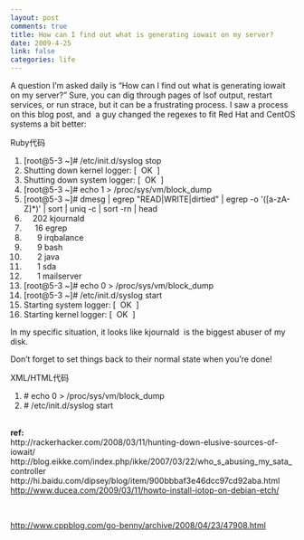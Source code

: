 ```yaml
--- 
layout: post
comments: true
title: How can I find out what is generating iowait on my server?
date: 2009-4-25
link: false
categories: life
---
```

<p>A question I&rsquo;m asked daily is &ldquo;How can I find out what is generating iowait on my server?&rdquo; Sure, you can dig through pages of lsof output, restart services, or run strace, but it can be a frustrating process. I saw a process on this blog post, and&nbsp; a guy changed the regexes to fit Red Hat and CentOS systems a bit better:<br />
<div class="codeText">
<div class="codeHead">Ruby代码</div>
<ol start="1" class="dp-rb">
    <li class="alt"><span><span>[root</span><span class="variable">@5</span><span>-3&nbsp;~]</span><span class="comment">#&nbsp;/etc/init.d/syslog&nbsp;stop</span><span>&nbsp;&nbsp;</span></span></li>
    <li class=""><span>Shutting&nbsp;down&nbsp;kernel&nbsp;logger:&nbsp;[&nbsp;&nbsp;OK&nbsp;&nbsp;]&nbsp;&nbsp;</span></li>
    <li class="alt"><span>Shutting&nbsp;down&nbsp;system&nbsp;logger:&nbsp;[&nbsp;&nbsp;OK&nbsp;&nbsp;]&nbsp;&nbsp;</span></li>
    <li class=""><span>[root<span class="variable">@5</span><span>-3&nbsp;~]</span><span class="comment">#&nbsp;echo&nbsp;1&nbsp;&gt;&nbsp;/proc/sys/vm/block_dump</span><span>&nbsp;&nbsp;</span></span></li>
    <li class="alt"><span>[root<span class="variable">@5</span><span>-3&nbsp;~]</span><span class="comment">#&nbsp;dmesg&nbsp;|&nbsp;egrep&nbsp;&quot;READ|WRITE|dirtied&quot;&nbsp;|&nbsp;egrep&nbsp;-o&nbsp;'([a-zA-Z]*)'&nbsp;|&nbsp;sort&nbsp;|&nbsp;uniq&nbsp;-c&nbsp;|&nbsp;sort&nbsp;-rn&nbsp;|&nbsp;head</span><span>&nbsp;&nbsp;</span></span></li>
    <li class=""><span>&nbsp;&nbsp;&nbsp;&nbsp;202&nbsp;kjournald&nbsp;&nbsp;</span></li>
    <li class="alt"><span>&nbsp;&nbsp;&nbsp;&nbsp;&nbsp;16&nbsp;egrep&nbsp;&nbsp;</span></li>
    <li class=""><span>&nbsp;&nbsp;&nbsp;&nbsp;&nbsp;&nbsp;9&nbsp;irqbalance&nbsp;&nbsp;</span></li>
    <li class="alt"><span>&nbsp;&nbsp;&nbsp;&nbsp;&nbsp;&nbsp;9&nbsp;bash&nbsp;&nbsp;</span></li>
    <li class=""><span>&nbsp;&nbsp;&nbsp;&nbsp;&nbsp;&nbsp;2&nbsp;java&nbsp;&nbsp;</span></li>
    <li class="alt"><span>&nbsp;&nbsp;&nbsp;&nbsp;&nbsp;&nbsp;1&nbsp;sda&nbsp;&nbsp;</span></li>
    <li class=""><span>&nbsp;&nbsp;&nbsp;&nbsp;&nbsp;&nbsp;1&nbsp;mailserver&nbsp;&nbsp;</span></li>
    <li class="alt"><span>[root<span class="variable">@5</span><span>-3&nbsp;~]</span><span class="comment">#&nbsp;echo&nbsp;0&nbsp;&gt;&nbsp;/proc/sys/vm/block_dump</span><span>&nbsp;&nbsp;</span></span></li>
    <li class=""><span>[root<span class="variable">@5</span><span>-3&nbsp;~]</span><span class="comment">#&nbsp;/etc/init.d/syslog&nbsp;start</span><span>&nbsp;&nbsp;</span></span></li>
    <li class="alt"><span>Starting&nbsp;system&nbsp;logger:&nbsp;[&nbsp;&nbsp;OK&nbsp;&nbsp;]&nbsp;&nbsp;</span></li>
    <li class=""><span>Starting&nbsp;kernel&nbsp;logger:&nbsp;[&nbsp;&nbsp;OK&nbsp;&nbsp;]&nbsp;&nbsp;</span></li>
</ol>
</div>
In my specific situation, it looks like <span>kjournald&nbsp; </span>is the biggest abuser of my disk.</p>
<p>Don&rsquo;t forget to set things back to their normal state when you&rsquo;re done!</p>
<div class="codeText">
<div class="codeHead">XML/HTML代码</div>
<ol class="dp-xml" start="1">
    <li class="alt"><span><span>#&nbsp;echo&nbsp;0&nbsp;</span><span class="tag">&gt;</span><span>&nbsp;/proc/sys/vm/block_dump&nbsp;&nbsp;</span></span></li>
    <li class=""><span>#&nbsp;/etc/init.d/syslog&nbsp;start&nbsp; <br />
    </span></li>
</ol>
</div>
<p><br />
<strong>ref:</strong><br />
http://rackerhacker.com/2008/03/11/hunting-down-elusive-sources-of-iowait/<br />
http://blog.eikke.com/index.php/ikke/2007/03/22/who_s_abusing_my_sata_controller<br />
http://hi.baidu.com/dipsey/blog/item/900bbbaf3e46dcc97cd92aba.html<br />
<a href="http://www.ducea.com/2009/03/11/howto-install-iotop-on-debian-etch/">http://www.ducea.com/2009/03/11/howto-install-iotop-on-debian-etch/</a></p>
<p>&nbsp;</p>
<p><a href="http://www.cppblog.com/go-benny/archive/2008/04/23/47908.html">http://www.cppblog.com/go-benny/archive/2008/04/23/47908.html</a></p>
<p>&nbsp;</p>
